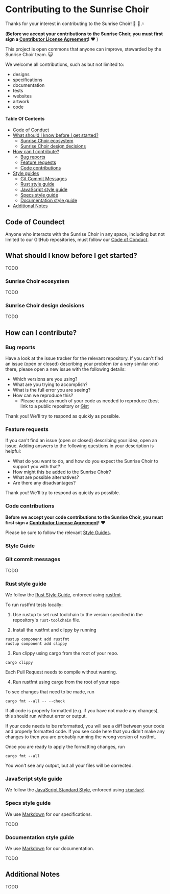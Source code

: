 # Contributing to the Sunrise Choir

Thanks for your interest in contributing to the Sunrise Choir! :sunrise: :pray: :notes:

(**Before we accept your contributions to the Sunrise Choir, you must first sign a [Contributor License Agreement](https://github.com/sunrise-choir/meta/blob/master/processes/cla.md)!** :heart: )

This project is open commons that anyone can improve, stewarded by the Sunrise Choir team. :smiley_cat:

We welcome all contributions, such as but not limited to:

- designs
- specifications
- documentation
- tests
- websites
- artwork
- code

#### Table Of Contents

- [Code of Conduct](#code-of-conduct)
- [What should I know before I get started?](#what-should-i-know-before-i-get-started)
  - [Sunrise Choir ecosystem](#sunrise-choir-ecosystem)
  - [Sunrise Choir design decisions](#design-decisions)
- [How can I contribute?](#how-can-i-contribute)
  - [Bug reports](#bug-reports)
  - [Feature requests](#feature-requests)
  - [Code contributions](#code-contributions)
- [Style guides](#style-guides)
  - [Git Commit Messages](#git-commit-messages)
  - [Rust style guide](#rust-style-guide)
  - [JavaScript style guide](#javascript-style-guide)
  - [Specs style guide](#specs-style-guide)
  - [Documentation style guide](#documentation-style-guide)
- [Additional Notes](#additional-notes)

## Code of Coundect

 Anyone who interacts with the Sunrise Choir in any space, including but not limited to our GitHub repositories, must follow our [Code of Conduct](CODE_OF_CONDUCT.md).

## What should I know before I get started?

TODO

### Sunrise Choir ecosystem

TODO

### Sunrise Choir design decisions

TODO

## How can I contribute?

### Bug reports

Have a look at the issue tracker for the relevant repository. If you can't find an issue (open or closed) describing your problem (or a very similar one) there, please open a new issue with the following details:

- Which versions are you using?
- What are you trying to accomplish?
- What is the full error you are seeing?
- How can we reproduce this?
  - Please quote as much of your code as needed to reproduce (best link to a public repository or [Gist](https://gist.github.com/)

Thank you! We'll try to respond as quickly as possible.

### Feature requests

If you can't find an issue (open or closed) describing your idea, open an issue. Adding answers to the following questions in your description is helpful:

- What do you want to do, and how do you expect the Sunrise Choir to support you with that?
- How might this be added to the Sunrise Choir?
- What are possible alternatives?
- Are there any disadvantages?

Thank you! We'll try to respond as quickly as possible.

### Code contributions

**Before we accept your code contributions to the Sunrise Choir, you must first sign a [Contributor License Agreement](https://github.com/sunrise-choir/meta/blob/master/processes/cla.md)!** :heart:

Please be sure to follow the relevant [Style Guides](#style-guide).

### Style Guide

### Git commit messages

TODO

### Rust style guide

We follow the [Rust Style Guide](https://github.com/rust-lang-nursery/fmt-rfcs/blob/master/guide/guide.md), enforced using [rustfmt](https://github.com/rust-lang-nursery/rustfmt).

To run rustfmt tests locally:

1. Use rustup to set rust toolchain to the version specified in the repository's `rust-toolchain` file.

2. Install the rustfmt and clippy by running

```
rustup component add rustfmt
rustup component add clippy
```

3. Run clippy using cargo from the root of your repo.

```
cargo clippy
```

Each Pull Request needs to compile without warning.

4. Run rustfmt using cargo from the root of your repo

To see changes that need to be made, run

```
cargo fmt --all -- --check
```

If all code is properly formatted (e.g. if you have not made any changes), this should run without error or output.

If your code needs to be reformatted, you will see a diff between your code and properly formatted code.  If you see code here that you didn't make any changes to then you are probably running the wrong version of rustfmt.

Once you are ready to apply the formatting changes, run

```
cargo fmt --all
```

You won't see any output, but all your files will be corrected.

### JavaScript style guide

We follow the [JavaScript Standard Style](https://standardjs.com/), enforced using [`standard`](https://www.npmjs.com/package/standard).

### Specs style guide

We use [Markdown](https://daringfireball.net/projects/markdown) for our specifications.

TODO

### Documentation style guide

We use [Markdown](https://daringfireball.net/projects/markdown) for our documentation.

TODO

## Additional Notes

TODO
